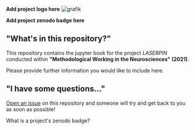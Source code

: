 **Add project logo here**
![grafik](https://user-images.githubusercontent.com/83163446/117822283-b5214280-b26c-11eb-8976-fb062fd6c3a6.png)


**Add project zenodo badge here**



## "What's in this repository?"

This repository contains the jupyter book for the project *LASERPIN* conducted within **"Methodological Working in the Neurosciences" (2021)**.

Please provide further information you would like to include here.

## "I have some questions..."

[Open an issue]() on this repository and someone will try and get back to you as soon as possible!

What is a project's zenodo badge?
